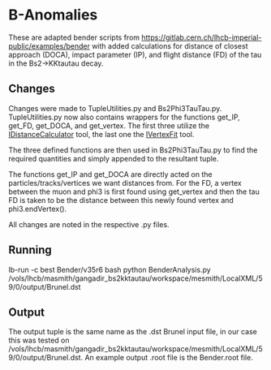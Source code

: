 # B-Anomalies

These are adapted bender scripts from https://gitlab.cern.ch/lhcb-imperial-public/examples/bender with added calculations for distance of closest approach (DOCA), impact parameter (IP), and flight distance (FD) of the tau in the Bs2->KKtautau decay. 

## Changes

Changes were made to TupleUtilities.py and Bs2Phi3TauTau.py. TupleUtilities.py now also contains wrappers for the functions get_IP, get_FD, get_DOCA, and get_vertex. The first three utilize the [IDistanceCalculator](https://gitlab.cern.ch/lhcb/Phys/blob/2dd7d41d845627ea82e5b5262014bce22c3a2597/Phys/DaVinciInterfaces/Kernel/IDistanceCalculator.h) tool, the last one the [IVertexFit](https://gitlab.cern.ch/lhcb/Phys/blob/2dd7d41d845627ea82e5b5262014bce22c3a2597/Phys/DaVinciInterfaces/Kernel/IVertexFit.h) tool.

The three defined functions are then used in Bs2Phi3TauTau.py to find the required quantities and simply appended to the resultant tuple.

The functions get_IP and get_DOCA are directly acted on the particles/tracks/vertices we want distances from. For the FD, a vertex between the muon and phi3 is first found using get_vertex and then the tau FD is taken to be the distance between this newly found vertex and phi3.endVertex(). 

All changes are noted in the respective .py files.

## Running

lb-run -c best Bender/v35r6 bash
python BenderAnalysis.py /vols/lhcb/masmith/gangadir_bs2kktautau/workspace/mesmith/LocalXML/59/0/output/Brunel.dst

## Output

The output tuple is the same name as the .dst Brunel input file, in our case this was tested on /vols/lhcb/masmith/gangadir_bs2kktautau/workspace/mesmith/LocalXML/59/0/output/Brunel.dst. An example output .root file is the Bender.root file.

